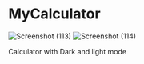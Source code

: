 # MyCalculator
![Screenshot (113)](https://user-images.githubusercontent.com/87525399/187382153-0202d0cb-8e40-483f-9535-b1167df316c4.png)
![Screenshot (114)](https://user-images.githubusercontent.com/87525399/187382171-df29f466-d90f-41f0-9fb4-c0b8b6f7bee7.png)

Calculator with Dark and light mode
